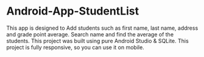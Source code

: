 # Android-App-StudentList

This app is designed to Add students such as first name, last name, address and grade point average.
Search name and find the average of the students.
This project was built using pure Android Studio & SQLite. This project is fully responsive, so you can use it on mobile.

